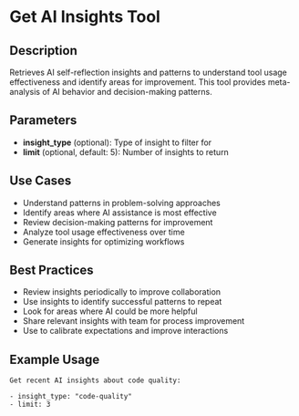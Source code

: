 # Get AI Insights Tool

## Description

Retrieves AI self-reflection insights and patterns to understand tool usage effectiveness and identify areas for improvement. This tool provides meta-analysis of AI behavior and decision-making patterns.

## Parameters

- **insight_type** (optional): Type of insight to filter for
- **limit** (optional, default: 5): Number of insights to return

## Use Cases

- Understand patterns in problem-solving approaches
- Identify areas where AI assistance is most effective
- Review decision-making patterns for improvement
- Analyze tool usage effectiveness over time
- Generate insights for optimizing workflows

## Best Practices

- Review insights periodically to improve collaboration
- Use insights to identify successful patterns to repeat
- Look for areas where AI could be more helpful
- Share relevant insights with team for process improvement
- Use to calibrate expectations and improve interactions

## Example Usage

```text
Get recent AI insights about code quality:

- insight_type: "code-quality"
- limit: 3

```
